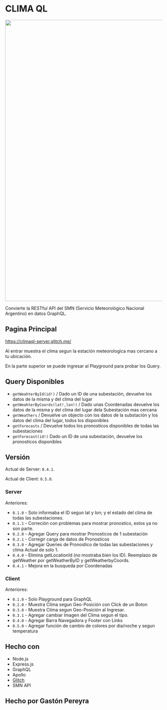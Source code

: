 # CLIMA QL

<img src="https://cdn.glitch.com/14524ae1-2b69-4f47-8612-cf3ccbf9b37f%2FClimaQL_01.png?1548036106210" width="900">

Convierte la RESTful API del SMN (Servicio Meteorológico Nacional Argentino) en datos GraphQL.

## Pagina Principal

<https://climaql-server.glitch.me/>

Al entrar muestra el clima segun la estación meteorologica mas cercano a tu ubicación.

En la parte superior se puede ingresar al Playground para probar los Query.

## Query Disponibles

* `getWeahterById(id!)` / Dado un ID de una subestación, devuelve los datos de la misma y del clima del lugar
* `getWeahterByCoords(lat!,lon!)` / Dado unas Coordenadas devuelve los datos de la misma y del clima del lugar dela Subestación mas cercana
* `getWeathers` / Devuelve un objecto con los datos de la substación y los datos del clima del lugar, todos los disponibles
* `getForecasts` / Devuelve todos los pronosticos disponibles de todas las subestaciones
* `getForecast(id!)` Dado un ID de una subestación, devuelve los pronosticos disponibles

## Versión

Actual de Server: `0.4.1`.

Actual de Client: `0.5.0`.

### Server
Anteriores: 
* `0.1.0` - Solo informaba el ID segun lat y lon; y el estado del clima de todas las subestaciones.
* `0.1.1` - Correción con problemas para mostrar pronostico, estos ya no son parte.
* `0.2.0` - Agregar Query para mostrar Pronosticos de 1 subestación
* `0.2.1` - Corregir carga de datos de Pronosticos
* `0.3.0` - Agregar Queries de Pronostico de todas las subestaciones y clima Actual de solo 1.
* `0.4.0` - Elimina getLocationId (no mostraba bien los ID). Reemplazo de getWeather por getWeatherByID y getWeatherbyCoords.
* `0.4.1` - Mejora en la busqueda por Coordenadas

### Client

Anteriores:
* `0.1.0` - Solo Playground para GraphQL
* `0.2.0` - Muestra Clima segun Geo-Posición con Click de un Boton
* `0.3.0` - Muestra Clima segun Geo-Posición al Ingresar. 
* `0.3.1` - Agregar cambiar Imagen del Clima segun el tipo.
* `0.4.0` - Agregar Barra Navegadora y Footer con Links
* `0.5.0` - Agregar función de cambio de colores por dia/noche y segun temperatura

## Hecho con

* Node.js
* Express.js
* GraphQL
* Apollo
* [Glitch](https://glitch.com/)
* SMN API

## Hecho por Gastón Pereyra
